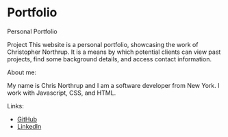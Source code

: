 # Portfolio
Personal Portfolio

Project
This website is a personal portfolio, showcasing the work of Christopher Northrup. It is a means by which potential clients can view past projects, find some background details, and access contact information.

About me:

My name is Chris Northrup and I am a software developer from New York. I work with Javascript, CSS, and HTML. 


Links:

* [GitHub](https://github.com/crnorthr)
* [LinkedIn](https://www.linkedin.com/in/chris-northrup-a2749182/)
